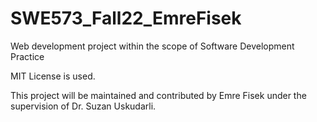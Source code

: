 # SWE573_Fall22_EmreFisek
Web development project within the scope of Software Development Practice

MIT License is used.

This project will be maintained and contributed by Emre Fisek under the supervision of Dr. Suzan Uskudarli.
